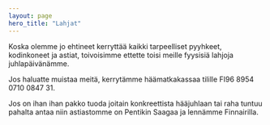 ```yaml
---
layout: page
hero_title: "Lahjat"
---
```


Koska olemme jo ehtineet kerryttää kaikki tarpeelliset pyyhkeet, kodinkoneet ja astiat, toivoisimme ettette toisi meille fyysisiä lahjoja juhlapäivänämme.

Jos haluatte muistaa meitä, kerrytämme häämatkakassaa tilille FI96 8954 0710 0847 31.

Jos on ihan ihan pakko tuoda joitain konkreettista hääjuhlaan tai raha tuntuu pahalta antaa niin astiastomme on Pentikin Saagaa ja lennämme Finnairilla. 
